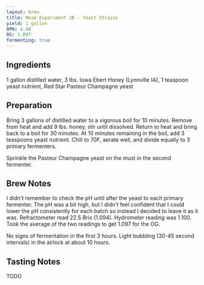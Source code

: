 ```yaml
---
layout: brew
title: Mead Experiment 1B - Yeast Strains
yield: 1 gallon
OPH: 4.90
OG: 1.097
fermenting: true
---
```


## Ingredients
1 gallon distilled water, 3 lbs. Iowa Ebert Honey (Lynnville IA), 1 teaspoon yeast nutrient, Red Star Pasteur Champagne yeast

## Preparation
Bring 3 gallons of distilled water to a vigorous boil for 10 minutes.  Remove from heat and add 9 lbs. honey, stir until dissolved.  Return to heat and bring back to a boil for 30 minutes.  At 10 minutes remaining in the boil, add 3 teaspoons yeast nutrient.  Chill to 70F, aerate well, and divide equally to 3 primary fermenters.  

Sprinkle the Pasteur Champagne yeast on the must in the second fermenter.

## Brew Notes
I didn't remember to check the pH until after the yeast to each primary fermenter.  The pH was a bit high, but I didn't feel confident that I could lower the pH consistently for each batch so instead I decided to leave it as it was. Refractometer read 22.5 Brix (1.094). Hydrometer reading was 1.100.  Took the average of the two readings to get 1.097 for the OG.

No signs of fermentation in the first 3 hours.  Light bubbling (30-45 second intervals) in the airlock at about 10 hours.

## Tasting Notes
TODO
